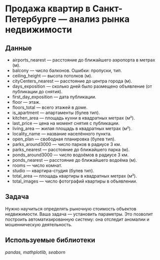 # Продажа квартир в Санкт-Петербурге — анализ рынка недвижимости

## Данные

- airports_nearest — расстояние до ближайшего аэропорта в метрах (м).
- balcony — число балконов. Ошибки: пропуски, тип.
- ceiling_height — высота потолков (м).
- cityCenters_nearest — расстояние до центра города (м).
- days_exposition — сколько дней было размещено объявление (от публикации до снятия). 
- first_day_exposition — дата публикации.
- floor — этаж.
- floors_total — всего этажей в доме.
- is_apartment — апартаменты (булев тип).
- kitchen_area — площадь кухни в квадратных метрах (м²).
- last_price — цена на момент снятия с публикации.
- living_area — жилая площадь в квадратных метрах (м²).
- locality_name — название населённого пункта.
- open_plan — свободная планировка (булев тип).
- parks_around3000 — число парков в радиусе 3 км.
- parks_nearest — расстояние до ближайшего парка (м).
- ponds_around3000 — число водоёмов в радиусе 3 км.
- ponds_nearest — расстояние до ближайшего водоёма (м).
- rooms — число комнат.
- studio — квартира-студия (булев тип).
- total_area — площадь квартиры в квадратных метрах (м²).
- total_images — число фотографий квартиры в объявлении.

## Задача

Нужно научиться определять рыночную стоимость объектов недвижимости. Ваша задача — установить параметры. Это позволит построить автоматизированную систему: она отследит аномалии и мошенническую деятельность.

## Используемые библиотеки

*pandas, mathplotlib, seaborn*

